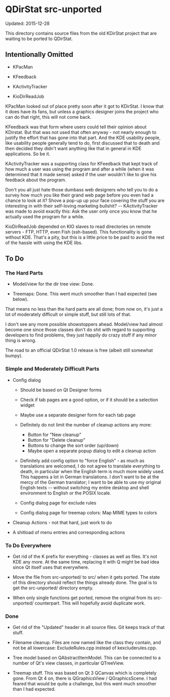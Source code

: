 # QDirStat src-unported

Updated: 2015-12-28

This directory contains source files from the old KDirStat project that are
waiting to be ported to QDirStat.


## Intentionally Omitted

- KPacMan

- KFeedback

- KActivityTracker

- KioDirReadJob


KPacMan looked out of place pretty soon after it got to KDirStat. I know that
it does have its fans, but unless a graphics designer joins the project who can
do that right, this will not come back.

KFeedback was that form where users could tell their opinion about
KDirstat. But that was not used that often anyway - not nearly enough to
justify the effort that has gone into that part. And the KDE usability people,
like usability people generally tend to do, first discussed that to death and
then decided they didn't want anything like that in general in KDE
applications. So be it.

KActivityTracker was a supporting class for KFeedback that kept track of how
much a user was using the program and after a while (when it was determined
that it made sense) asked if the user wouldn't like to give his feedback about
the program.

Don't you all just hate those dumbass web designers who tell you to do a survey
how much you like their grand web page before you even had a chance to look at
it? Shove a pop-up up your face covering the stuff you are interesting in with
their self-loving marketing bullshit? -- KActivityTracker was made to avoid
exactly this: Ask the user only once you know that he actually used the program
for a while.

KioDirReadJob depended on KIO slaves to read directories on remote servers -
FTP, HTTP, even Fish (ssh-based). This functionality is gone without
KDE. That's a pity, but this is a little price to be paid to avoid the rest of
the hassle with using the KDE libs.


## To Do

### The Hard Parts

- Model/view for the dir tree view: Done.

- Treemaps: Done. This went much smoother than I had expected (see below).

That means no less than the hard parts are all done; from now on, it's just a
lot of moderately difficult or simple stuff, but still lots of that.

I don't see any more possible showstoppers ahead. Model/view had almost become
one since those classes don't do shit with regard to supporting developers to
find problems, they just happily do crazy stuff if any minor thing is wrong.

The road to an official QDirStat 1.0 release is free (albeit still somewhat
bumpy).


### Simple and Moderately Difficult Parts

- Config dialog

  - Should be based on Qt Designer forms

  - Check if tab pages are a good option, or if it should be a selection widget

  - Maybe use a separate designer form for each tab page

  - Definitely do not limit the number of cleanup actions any more:
    - Button for "New cleanup"
    - Button for "Delete cleanup"
    - Buttons to change the sort order (up/down)
    - Maybe open a separate popup dialog to edit a cleanup action

  - Definitely add config option to "force English" - as much as translations
    are welcomed, I do not agree to translate everything to death, in
    particular when the English term is much more widely used. This happens a
    lot in German translations. I don't want to be at the mercy of the German
    translator; I want to be able to use my original English texts -- without
    switching my entire desktop and shell environment to English or the POSIX
    locale.

  - Config dialog page for exclude rules

  - Config dialog page for treemap colors: Map MIME types to colors


- Cleanup Actions - not that hard, just work to do

- A shitload of menu entries and corresponding actions


### To Do Everywhere

- Get rid of the K prefix for everything - classes as well as files. It's not
  KDE any more. At the same time, replacing it with Q might be bad idea since
  Qt itself uses that everywhere.

- Move the file from src-unported/ to src/ when it gets ported. The state of
  this directory should reflect the things already done. The goal is to get
  the src-unported/ directory empty.

- When only single functions get ported, remove the original from its
  src-unported/ counterpart. This will hopefully avoid duplicate work.


### Done

- Get rid of the "Updated" header in all source files. Git keeps track of that
  stuff.

- Filename cleanup. Files are now named like the class they contain, and not be
  all lowercase: ExcludeRules.cpp instead of kexcluderules.cpp.

- Tree model based on QAbstractItemModel. This can be connected to a number of
  Qt's view classes, in particular QTreeView.

- Treemap stuff. This was based on Qt 3 QCanvas which is completely gone. From
  Qt 4 on, there is QGraphicsView / QGraphicsScene. I had feared that would be
  quite a challenge, but this went much smoother than I had expected.

